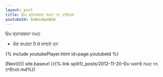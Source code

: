 ```yaml
---
layout: post
title: ਓਮ ਵ੍ਯਾਕਥਯਾ ਨਮਹ ੧੧ ਟਾਇਮਸ
youtubeId: 8wWau8peBmU
---
```

 
 
 ਓਮ ਵ੍ਯਾਕਥਯਾ ਨਮਹ  
 
 -  ਕੌਣ ਸਪਸ਼ਟ ਹੈ ਜੋ ਜਾਣਦੇ ਹਨ 
 
  
 
  
 
 
 
 
 
 


{% include youtubePlayer.html id=page.youtubeId %}
 
[Next]({{ site.baseurl }}{% link  split1/_posts/2012-11-20-ਓਮ ਅਸਾਥੇ ਨਮਹ ੧੧ ਟਾਇਮਸ.md%})
 
